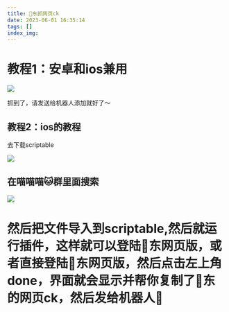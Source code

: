 ```yaml
---
title: 🐶东抓网页ck
date: 2023-06-01 16:35:14
tags: []
index_img: 
---
```

# 教程1：安卓和ios兼用


![](image/2501644627861_.pic_YrngO4W7ZU.jpg)

  

抓到了，请发送给机器人添加就好了～

  

## 教程2：ios的教程

  

去下载scriptable

  

![](image/2511644628011_.pic_gqTOqp2ofV.jpg)

  

## 在喵喵喵🐱群里面搜索

  

![](image/2521644628079_.pic_QmItWVQy0c.jpg)

  

# 然后把文件导入到scriptable,然后就运行插件，这样就可以登陆🐶东网页版，或者直接登陆🐶东网页版，然后点击左上角done，界面就会显示并帮你复制了🐶东的网页ck，然后发给机器人🤖️